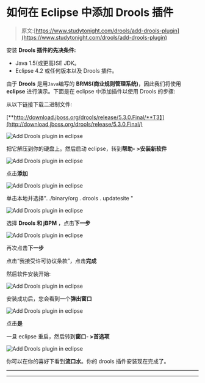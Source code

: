 # 如何在 Eclipse 中添加 Drools 插件

> 原文:[https://www.studytonight.com/drools/add-drools-plugin](https://www.studytonight.com/drools/add-drools-plugin)

安装 **Drools 插件的先决条件:**

*   Java 1.5(或更高)SE JDK。
*   Eclipse 4.2 或任何版本以及 Drools 插件。

由于 **Drools** 是用`Java`编写的 **BRMS(商业规则管理系统)**，因此我们将使用 **eclipse** 进行演示。下面是在 eclipse 中添加插件以使用 Drools 的步骤:

从以下链接下载二进制文件:

[**http://download.jboss.org/drools/release/5.3.0.Final/**T3】](http://download.jboss.org/drools/release/5.3.0.Final/)

![Add Drools plugin in eclipse](../Images/b4747ee9bc68db0b2fdce35f7c6f2365.png)

把它解压到你的硬盘上。然后启动 eclipse，转到**帮助- >安装新软件**

![Add Drools plugin in eclipse](../Images/14f033f4983801486b91bcb1379312e2.png)

点击**添加**

![Add Drools plugin in eclipse](../Images/eb2811b818464ffd2bbb76be3b51c061.png)

单击本地并选择”.../binary/org . drools . updatesite "

![Add Drools plugin in eclipse](../Images/cc97bf31e4e1e771e5bddae4ed66c11a.png)

选择 **Drools 和 jBPM** ，点击**下一步**

![Add Drools plugin in eclipse](../Images/08b17b4e8af326a4e7c771fc6166227b.png)

再次点击**下一步**

点击“我接受许可协议条款”，点击**完成**

然后软件安装开始:

![Add Drools plugin in eclipse](../Images/b1203ecc27e5ccfc6ad905828f72325b.png)

安装成功后，您会看到一个**弹出窗口**

![Add Drools plugin in eclipse](../Images/4adaa58ed1430ad435296e86c43bd692.png)

点击**是**

一旦 eclipse 重启，然后转到**窗口- >首选项**

![Add Drools plugin in eclipse](../Images/69db8fe73fadc5bbcbdc1e47e5047028.png)

你可以在你的喜好下看到**流口水**。你的 drools 插件安装现在完成了。

* * *

* * *